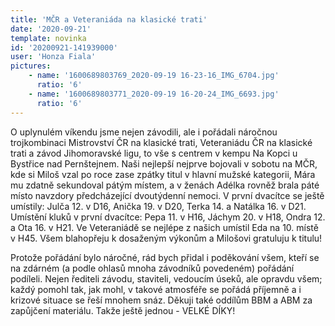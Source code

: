 ```yaml
---
title: 'MČR a Veteraniáda na klasické trati'
date: '2020-09-21'
template: novinka
id: '20200921-141939000'
user: 'Honza Fiala'
pictures:
    - name: '1600689803769_2020-09-19 16-23-16_IMG_6704.jpg'
      ratio: '6'
    - name: '1600689803771_2020-09-19 16-20-24_IMG_6693.jpg'
      ratio: '6'
---
```

O uplynulém víkendu jsme nejen závodili, ale i pořádali náročnou trojkombinaci Mistrovství ČR na klasické trati, Veteraniádu ČR na klasické trati a závod Jihomoravské ligu, to vše s centrem v kempu Na Kopci u Bystřice nad Pernštejnem.
Naši nejlepší nejprve bojovali v sobotu na MČR, kde si Miloš  vzal po roce zase zpátky titul v hlavní mužské kategorii, Mára mu zdatně sekundoval pátým místem, a v ženách Adélka rovněž brala páté místo navzdory předcházející dvoutýdenní nemoci.
V první dvacítce se ještě umístily: Julča 12. v D16, Anička 19. v D20, Terka 14. a Natálka 16. v D21.
Umístění kluků v první dvacítce: Pepa 11. v H16, Jáchym 20. v H18, Ondra 12. a Ota 16. v H21.
Ve Veteraniádě se nejlépe z našich umístil Eda na 10. místě v H45.
Všem blahopřeju k dosaženým výkonům a Milošovi gratuluju k titulu!

Protože pořádání bylo náročné, rád bych přidal i poděkování všem, kteří se na zdárném (a podle ohlasů mnoha závodníků povedeném) pořádání podíleli. Nejen řediteli závodu, staviteli, vedoucím úseků, ale opravdu všem; každý pomohl tak, jak mohl, v takové atmosféře se pořádá příjemně a i krizové situace se řeší mnohem snáz.
Děkuji také oddílům BBM a ABM za zapůjčení materiálu.
Takže ještě jednou - VELKÉ DÍKY! 
